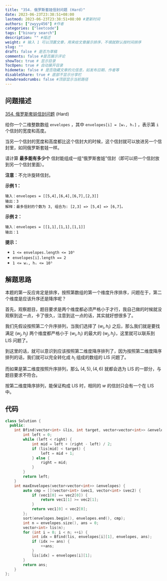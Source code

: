 ```yaml
---
title: "354. 俄罗斯套娃信封问题 (Hard)"
date: 2023-06-23T23:38:51+08:00
lastmod: 2023-06-23T23:38:51+08:00 #更新时间
authors: ["zwyyy456"] #作者
categories: ["leetcode"]
tags: ["binary search"]
description: "" #描述
weight: # 输入 1 可以顶置文章，用来给文章展示排序，不填就默认按时间排序
slug: ""
draft: false # 是否为草稿
comments: false #是否展示评论
showToc: true # 显示目录
TocOpen: true # 自动展开目录
hidemeta: false # 是否隐藏文章的元信息，如发布日期、作者等
disableShare: true # 底部不显示分享栏
showbreadcrumbs: false #顶部显示当前路径
---
```

## 问题描述

[354. 俄罗斯套娃信封问题][link] (Hard)

[link]: https://leetcode.cn/problems/russian-doll-envelopes/

给你一个二维整数数组 `envelopes` ，其中 `envelopes[i] = [wᵢ, hᵢ]` ，表示第 `i` 个信封的宽度和高度。

当另一个信封的宽度和高度都比这个信封大的时候，这个信封就可以放进另一个信封里，如同俄罗斯套娃一样。

请计算 **最多能有多少个** 信封能组成一组“俄罗斯套娃”信封（即可以把一个信封放到另一个信封里面）。

**注意**：不允许旋转信封。

**示例 1：**

```
输入：envelopes = [[5,4],[6,4],[6,7],[2,3]]
输出：3
解释：最多信封的个数为 3, 组合为: [2,3] => [5,4] => [6,7]。
```

**示例 2：**

```
输入：envelopes = [[1,1],[1,1],[1,1]]
输出：1

```

**提示：**

- `1 <= envelopes.length <= 10⁵`
- `envelopes[i].length == 2`
- `1 <= wᵢ, hᵢ <= 10⁵`


## 解题思路

本题的第一反应肯定是排序，按照第数组的第一个维度升序排序，问题在于，第二个维度是应该升序还是降序呢？

首先，观察题目，题目要求是两个维度都必须严格小于才行，我自己做的时候就没观察到这一点，卡了很久，注意到这一点的话，其实就好想很多了。

我们先假设按照第二个升序排列，当我们选择了 $(w_i, h_i)$ 之后，那么我们就是要找满足 $(w_j, h_j)$ 两个维度都严格小于 $(w_i, h_i)$ 的最大的 $(w_j, h_j)$，这里就可以联系到 LIS 问题了。

到这里的话，就可以意识到应该按照第二维度降序排列了，因为按照第二维度降序排列的话，我们就可以完全转化成 $h_i$ 组成的数组的 LIS 问题了。

而如果是第二维度按照升序排列，那么 $(4, 5), (4, 6)$ 就都会选为 LIS 的一部分，与题目要求不符合。

按第二维度降序排列，能保证构成 LIS 时，相同的 $w$ 的信封只会有一个在 LIS 中。

## 代码

```cpp
class Solution {
  public:
    int Bfind(vector<int> &lis, int target, vector<vector<int>> &envelopes, int right) {
        int left = 0;
        while (left < right) {
            int mid = left + (right - left) / 2;
            if (lis[mid] < target) {
                left = mid + 1;
            } else {
                right = mid;
            }
        }
        return left;
    }
    int maxEnvelopes(vector<vector<int>> &envelopes) {
        auto cmp = [](vector<int> &vec1, vector<int> &vec2) {
            if (vec1[0] == vec2[0]) {
                return vec1[1] >= vec2[1];
            }
            return vec1[0] < vec2[0];
        };
        sort(envelopes.begin(), envelopes.end(), cmp);
        int n = envelopes.size(), ans = 0;
        vector<int> lis(n);
        for (int i = 0; i < n; ++i) {
            int idx = Bfind(lis, envelopes[i][1], envelopes, ans);
            if (idx >= ans) {
                ++ans;
            }
            lis[idx] = envelopes[i][1];
        }
        return ans;
    }
};
```

